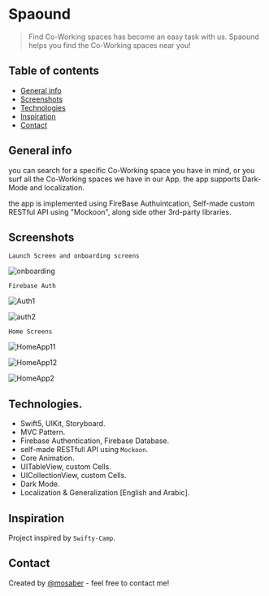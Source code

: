 # Spaound


> Find Co-Working spaces has become an easy task with us. Spaound helps you find the Co-Working spaces near you!

## Table of contents
* [General info](#general-info)
* [Screenshots](#screenshots)
* [Technologies](#technologies)
* [Inspiration](#inspiration)
* [Contact](#contact)

## General info
you can search for a specific Co-Working space you have in mind, or you surf all the Co-Working spaces we have in our App. the app supports Dark-Mode and localization.

the app is implemented using FireBase Authuintcation, Self-made custom RESTful API using "Mockoon", along side other 3rd-party libraries.  
## Screenshots


`Launch Screen and onboarding screens`


![onboarding](https://user-images.githubusercontent.com/52084438/113147122-be140280-9230-11eb-8eec-80997b7c259a.gif)


`Firebase Auth`


![Auth1](https://user-images.githubusercontent.com/52084438/113146619-2e6e5400-9230-11eb-9aa1-c7e080953d84.gif)

![auth2](https://user-images.githubusercontent.com/52084438/113148803-945bdb00-9232-11eb-897b-df95eab71b56.gif)


`Home Screens`


![HomeApp11](https://user-images.githubusercontent.com/52084438/113148190-da646f00-9231-11eb-8292-b483ee4c7039.gif)

![HomeApp12](https://user-images.githubusercontent.com/52084438/113148203-de908c80-9231-11eb-9b45-44707174f931.gif)

![HomeApp2](https://user-images.githubusercontent.com/52084438/113148829-9de54300-9232-11eb-8be7-57bb78fc61ca.gif)






## Technologies.

* Swift5, UIKit, Storyboard.
* MVC Pattern.
* Firebase Authentication, Firebase Database.
* self-made RESTfull API using `Mockoon`.
* Core Animation.
* UITableView, custom Cells.
* UICollectionView, custom Cells.
* Dark Mode.
* Localization & Generalization [English and Arabic].
 




## Inspiration
Project inspired by `Swifty-Camp`.
## Contact
Created by [@mosaber](https://www.linkedin.com/in/mohamed-saber-fares/) - feel free to contact me!
